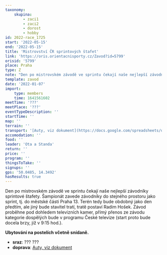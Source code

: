 ```yaml
---
taxonomy:
    skupina:
        - zaci1
        - zaci2
        - dorost
        - hobby
id: 2022-race_1725
start: '2022-05-15'
end: '2022-05-15'
title: 'Mistrovství ČR sprintových štafet'
link: 'https://oris.orientacnisporty.cz/Zavod?id=5799'
orisid: '5799'
place: Praha
type: Z
note: "Den po mistrovském závodě ve sprintu čekají naše nejlepší závodníky sprintové štafety. Šampionát zavede závodníky do stejného prostoru jako sprint, tj. do městské části Praha 13. Terén tedy bude obdobný jako den předtím, ale jiný bude stavitel tratí, tratě postaví Radim Hošek. Závod proběhne pod dohledem televizních kamer, přímý přenos ze závodu kategorie dospělých bude v programu České televize (start proto bude docela brzy, již v 9:15 hod.). \r\n\r\n**Ubytování na postelích včetně snídaně.**"
template: zavod
date: '2022-01-07'
import:
    type: members
    time: 1641561602
meetTime: '???'
meetPlace: '???'
eventTypeDescription: ''
startTime: ''
map: ''
terrain: ''
transport: '[Auty, viz dokument](https://docs.google.com/spreadsheets/d/13nAnJUMskLVqCIEIaDftTleUtRbcFuc8Phf_JeQNO-E/edit?usp=sharing)'
accomodation: ''
food: ''
leader: 'Ota a Standa'
return: ''
price: ''
program: ''
thingsToTake: ''
signups: ''
gps: '50.0485, 14.3492'
hasResults: true
---
```


Den po mistrovském závodě ve sprintu čekají naše nejlepší závodníky sprintové štafety. Šampionát zavede závodníky do stejného prostoru jako sprint, tj. do městské části Praha 13. Terén tedy bude obdobný jako den předtím, ale jiný bude stavitel tratí, tratě postaví Radim Hošek. Závod proběhne pod dohledem televizních kamer, přímý přenos ze závodu kategorie dospělých bude v programu České televize (start proto bude docela brzy, již v 9:15 hod.). 

**Ubytování na postelích včetně snídaně.**
* **sraz**: ??? ???
* **doprava**: [Auty, viz dokument](https://docs.google.com/spreadsheets/d/13nAnJUMskLVqCIEIaDftTleUtRbcFuc8Phf_JeQNO-E/edit?usp=sharing)
